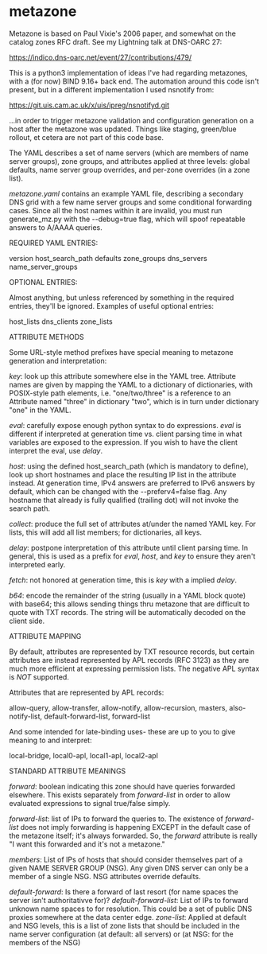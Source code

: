 # metazone

Metazone is based on Paul Vixie's 2006 paper, and somewhat on the catalog
zones RFC draft.  See my Lightning talk at DNS-OARC 27:

https://indico.dns-oarc.net/event/27/contributions/479/

This is a python3 implementation of ideas I've had regarding metazones,
with a (for now) BIND 9.16+ back end.  The automation around this code isn't
present, but in a different implementation I used nsnotify from:

https://git.uis.cam.ac.uk/x/uis/ipreg/nsnotifyd.git

...in order to trigger metazone validation and configuration generation
on a host after the metazone was updated.  Things like staging,
green/blue rollout, et cetera are not part of this code base.

The YAML describes a set of name servers (which are members of name
server groups), zone groups, and attributes applied at three levels:
global defaults, name server group overrides, and per-zone overrides
(in a zone list).

*metazone.yaml* contains an example YAML file, describing a secondary
DNS grid with a few name server groups and some conditional
forwarding cases.  Since all the host names within it are invalid, you
must run generate_mz.py with the --debug=true flag, which will spoof
repeatable answers to A/AAAA queries.


REQUIRED YAML ENTRIES:


version
host_search_path
defaults
zone_groups
dns_servers
name_server_groups


OPTIONAL ENTRIES:


Almost anything, but unless referenced by something in the required
entries, they'll be ignored.  Examples of useful optional entries:

host_lists
dns_clients
zone_lists



ATTRIBUTE METHODS


Some URL-style method prefixes have special meaning to metazone generation
and interpretation:

*key*: look up this attribute somewhere else in the YAML tree.  Attribute
names are given by mapping the YAML to a dictionary of dictionaries,
with POSIX-style path elements, i.e. "one/two/three" is a reference to
an Attribute named "three" in dictionary "two", which is in turn under
dictionary "one" in the YAML.

*eval*: carefully expose enough python syntax to do expressions.  *eval* is
different if interpreted at generation time vs. client parsing time in what
variables are exposed to the expression.  If you wish to have the client
interpret the eval, use *delay*.

*host*: using the defined host_search_path (which is mandatory to define),
look up short hostnames and place the resulting IP list in the attribute
instead.  At generation time, IPv4 answers are preferred to IPv6 answers
by default, which can be changed with the --preferv4=false flag.
Any hostname that already is fully qualified (trailing dot) will not
invoke the search path.

*collect*: produce the full set of attributes at/under the named YAML key.
For lists, this will add all list members; for dictionaries, all keys.

*delay*: postpone interpretation of this attribute until client parsing
time.  In general, this is used as a prefix for *eval*, *host*, and *key*
to ensure they aren't interpreted early.

*fetch*: not honored at generation time, this is *key* with a implied *delay*.

*b64*: encode the remainder of the string (usually in a YAML block quote)
with base64; this allows sending things thru metazone that are difficult
to quote with TXT records.  The string will be automatically decoded on
the client side.


ATTRIBUTE MAPPING


By default, attributes are represented by TXT resource records,
but certain attributes are instead represented by APL records (RFC
3123) as they are much more efficient at expressing permission lists.
The negative APL syntax is *NOT* supported.

Attributes that are represented by APL records:

 allow-query, allow-transfer, allow-notify, allow-recursion, masters,
  also-notify-list, default-forward-list, forward-list

And some intended for late-binding uses- these are up to you to give
meaning to and interpret:

 local-bridge, local0-apl, local1-apl, local2-apl


STANDARD ATTRIBUTE MEANINGS


*forward*: boolean indicating this zone should have queries forwarded
elsewhere.  This exists separately from *forward-list* in order to allow
evaluated expressions to signal true/false simply.

*forward-list*: list of IPs to forward the queries to.  The existence of
*forward-list* does not imply forwarding is happening EXCEPT in the
default case of the metazone itself; it's always forwarded.  So, 
the *forward* attribute is really "I want this forwarded and it's not a
metazone."

*members*: List of IPs of hosts that should consider themselves part of
a given NAME SERVER GROUP (NSG).  Any given DNS server can only be a member
of a single NSG.  NSG attributes override defaults.

*default-forward*: Is there a forward of last resort (for name spaces the
server isn't authoritativve for)?
*default-forward-list*: List of IPs to forward unknown name spaces to for
resolution.  This could be a set of public DNS proxies somewhere at the data
center edge.
*zone-list*: Applied at default and NSG levels, this is a list of zone lists
that should be included in the name server configuration (at default: all
servers) or (at NSG: for the members of the NSG)

